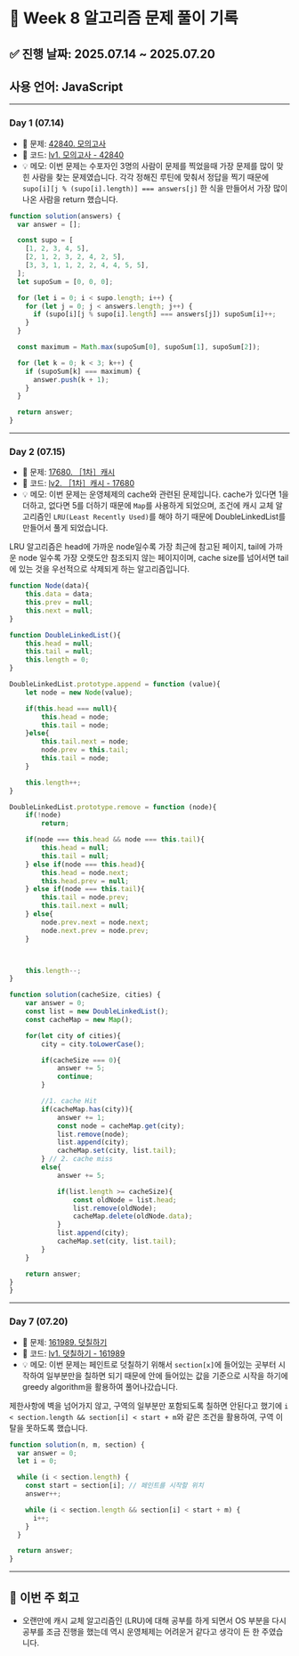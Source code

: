 # 📘 Week 8 알고리즘 문제 풀이 기록

## ✅ 진행 날짜: 2025.07.14 ~ 2025.07.20

## 사용 언어: JavaScript

---

### Day 1 (07.14)

- 🔗 문제: [42840. 모의고사 ](https://school.programmers.co.kr/learn/courses/30/lessons/42840)
- 📁 코드: [lv1. 모의고사 - 42840](https://github.com/jamminP/javascript-algorithms/tree/main/%ED%94%84%EB%A1%9C%EA%B7%B8%EB%9E%98%EB%A8%B8%EC%8A%A4/1/42840.%E2%80%85%EB%AA%A8%EC%9D%98%EA%B3%A0%EC%82%AC)
- 💡 메모: 이번 문제는 수포자인 3명의 사람이 문제를 찍었을때 가장 문제를 많이 맞힌 사람을 찾는 문제였습니다. 각각 정해진 루틴에 맞춰서 정답을 찍기 때문에 `supo[i][j % (supo[i].length)] === answers[j]` 한 식을 만들어서 가장 많이 나온 사람을 return 했습니다.

```js
function solution(answers) {
  var answer = [];

  const supo = [
    [1, 2, 3, 4, 5],
    [2, 1, 2, 3, 2, 4, 2, 5],
    [3, 3, 1, 1, 2, 2, 4, 4, 5, 5],
  ];
  let supoSum = [0, 0, 0];

  for (let i = 0; i < supo.length; i++) {
    for (let j = 0; j < answers.length; j++) {
      if (supo[i][j % supo[i].length] === answers[j]) supoSum[i]++;
    }
  }

  const maximum = Math.max(supoSum[0], supoSum[1], supoSum[2]);

  for (let k = 0; k < 3; k++) {
    if (supoSum[k] === maximum) {
      answer.push(k + 1);
    }
  }

  return answer;
}
```

---

### Day 2 (07.15)

- 🔗 문제: [17680. ［1차］캐시](https://school.programmers.co.kr/learn/courses/30/lessons/17680)
- 📁 코드: [lv2. ［1차］캐시 - 17680](https://github.com/jamminP/javascript-algorithms/tree/main/%ED%94%84%EB%A1%9C%EA%B7%B8%EB%9E%98%EB%A8%B8%EC%8A%A4/2/17680.%E2%80%85%EF%BC%BB1%EC%B0%A8%EF%BC%BD%E2%80%85%EC%BA%90%EC%8B%9C)
- 💡 메모: 이번 문제는 운영체제의 cache와 관련된 문제입니다. cache가 있다면 1을 더하고, 없다면 5를 더하기 때문에 `Map`를 사용하게 되었으며, 조건에 캐시 교체 알고리즘인 `LRU(Least Recently Used)`를 해야 하기 때문에 DoubleLinkedList를 만들어서 풀게 되었습니다.

LRU 알고리즘은 head에 가까운 node일수록 가장 최근에 참고된 페이지, tail에 가까운 node 일수록 가장 오랫도안 참조되지 않는 페이지이며, cache size를 넘어서면 tail에 있는 것을 우선적으로 삭제되게 하는 알고리즘입니다.

```js
function Node(data){
    this.data = data;
    this.prev = null;
    this.next = null;
}

function DoubleLinkedList(){
    this.head = null;
    this.tail = null;
    this.length = 0;
}

DoubleLinkedList.prototype.append = function (value){
    let node = new Node(value);

    if(this.head === null){
        this.head = node;
        this.tail = node;
    }else{
        this.tail.next = node;
        node.prev = this.tail;
        this.tail = node;
    }

    this.length++;
}

DoubleLinkedList.prototype.remove = function (node){
    if(!node)
        return;

    if(node === this.head && node === this.tail){
        this.head = null;
        this.tail = null;
    } else if(node === this.head){
        this.head = node.next;
        this.head.prev = null;
    } else if(node === this.tail){
        this.tail = node.prev;
        this.tail.next = null;
    } else{
        node.prev.next = node.next;
        node.next.prev = node.prev;
    }



    this.length--;
}

function solution(cacheSize, cities) {
    var answer = 0;
    const list = new DoubleLinkedList();
    const cacheMap = new Map();

    for(let city of cities){
        city = city.toLowerCase();

        if(cacheSize === 0){
            answer += 5;
            continue;
        }

        //1. cache Hit
        if(cacheMap.has(city)){
            answer += 1;
            const node = cacheMap.get(city);
            list.remove(node);
            list.append(city);
            cacheMap.set(city, list.tail);
        } // 2. cache miss
        else{
            answer += 5;

            if(list.length >= cacheSize){
                const oldNode = list.head;
                list.remove(oldNode);
                cacheMap.delete(oldNode.data);
            }
            list.append(city);
            cacheMap.set(city, list.tail);
        }
    }

    return answer;
}
}
```

---

### Day 7 (07.20)

- 🔗 문제: [161989. 덧칠하기](https://school.programmers.co.kr/learn/courses/30/lessons/161989)
- 📁 코드: [lv1. 덧칠하기 - 161989](https://github.com/jamminP/javascript-algorithms/tree/main/%ED%94%84%EB%A1%9C%EA%B7%B8%EB%9E%98%EB%A8%B8%EC%8A%A4/1/161989.%E2%80%85%EB%8D%A7%EC%B9%A0%ED%95%98%EA%B8%B0)
- 💡 메모: 이번 문제는 페인트로 덧칠하기 위해서 `section[x]`에 들어있는 곳부터 시작하여 일부분만을 칠하면 되기 때문에 안에 들어있는 값을 기준으로 시작을 하기에 greedy algorithm을 활용하여 풀어나갔습니다.

제한사항에 벽을 넘어가지 않고, 구역의 일부분만 포함되도록 칠하면 안된다고 했기에 `i < section.length && section[i] < start + m`와 같은 조건을 활용하여, 구역 이탈을 못하도록 했습니다.

```js
function solution(n, m, section) {
  var answer = 0;
  let i = 0;

  while (i < section.length) {
    const start = section[i]; // 페인트를 시작할 위치
    answer++;

    while (i < section.length && section[i] < start + m) {
      i++;
    }
  }

  return answer;
}
```

---

## 📌 이번 주 회고

- 오랜만에 캐시 교체 알고리즘인 (LRU)에 대해 공부를 하게 되면서 OS 부분을 다시 공부를 조금 진행을 했는데 역시 운영체제는 어려운거 같다고 생각이 든 한 주였습니다.
